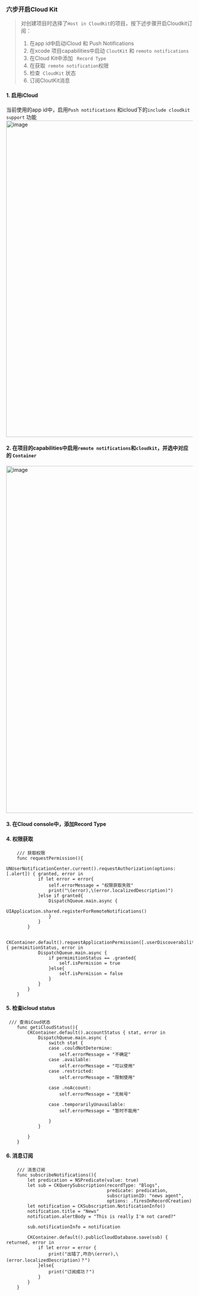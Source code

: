 ### 六步开启Cloud Kit
> 对创建项目时选择了`Host in CloudKit`的项目，按下述步骤开启Cloudkit订阅：
>  1. 在app id中启动iCloud 和 Push Notifications 
>  1. 在xcode 项目capabilities中启动 `CloutKit` 和 `remoto notifications` 
>  1. 在Cloud Kit中添加 ` Record Type` 
>  1. 在获取` remote notification`权限 
>  1. 检查` CloudKit` 状态 
>  1. 订阅CloutKit消息 

#### 1. 启用iCloud
当前使用的app id中，启用`Push notifications` 和icloud下的`include cloudkit support` 功能
<img width="853" alt="image" src="https://user-images.githubusercontent.com/29822398/156935795-a037da87-8d51-4243-84ea-8f8ca7b12411.png">

#### 2. 在项目的capabilities中启用`remote notifications`和`cloudkit`，并选中对应的 `Container`
<img width="936" alt="image" src="https://user-images.githubusercontent.com/29822398/156936067-f44e08f2-3f6d-4d36-be48-cd626ca8d977.png">

#### 3. 在Cloud console中，添加Record Type
#### 4. 权限获取
```
    /// 获取权限
    func requestPermission(){
        UNUserNotificationCenter.current().requestAuthorization(options: [.alert]) { granted, error in
            if let error = error{
                self.errorMessage = "权限获取失败"
                print("\(error),\(error.localizedDescription)")
            }else if granted{
                DispatchQueue.main.async {
                    UIApplication.shared.registerForRemoteNotifications()
                }
            }
        }

        CKContainer.default().requestApplicationPermission([.userDiscoverability]) { permimitionStatus, error in
            DispatchQueue.main.async {
                if permimitionStatus == .granted{
                    self.isPermision = true
                }else{
                    self.isPermision = false
                }
            }
        }
    }
```
#### 5. 检查icloud status
```
 /// 查询iCoud状态
    func getiCloudStatus(){
        CKContainer.default().accountStatus { stat, error in
            DispatchQueue.main.async {
                switch stat {
                case .couldNotDetermine:
                    self.errorMessage = "不确定"
                case .available:
                    self.errorMessage = "可以使用"
                case .restricted:
                    self.errorMessage = "限制使用"

                case .noAccount:
                    self.errorMessage = "无帐号"

                case .temporarilyUnavailable:
                    self.errorMessage = "暂时不能用"

                }
            }

        }
    }
```
#### 6. 消息订阅
```
    /// 消息订阅
    func subscribeNotifications(){
        let predication = NSPredicate(value: true)
        let sub = CKQuerySubscription(recordType: "Blogs",
                                      predicate: predication,
                                      subscriptionID: "news agent",
                                      options: .firesOnRecordCreation)
        let notification = CKSubscription.NotificationInfo()
        notification.title = "News"
        notification.alertBody = "This is really I'm not cared?"

        sub.notificationInfo = notification

        CKContainer.default().publicCloudDatabase.save(sub) { returned, error in
            if let error = error {
                print("出错了,咋办\(error),\(error.localizedDescription)？")
            }else{
                print("订阅成功？")
            }
        }
    }
```



